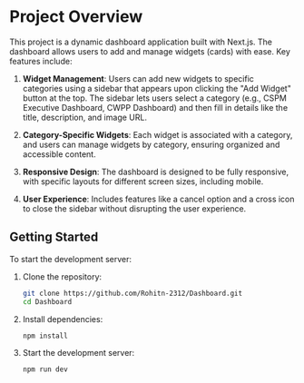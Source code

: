 # Project Overview

This project is a dynamic dashboard application built with Next.js. The dashboard allows users to add and manage widgets (cards) with ease. Key features include:

1. **Widget Management**: Users can add new widgets to specific categories using a sidebar that appears upon clicking the "Add Widget" button at the top. The sidebar lets users select a category (e.g., CSPM Executive Dashboard, CWPP Dashboard) and then fill in details like the title, description, and image URL.
   
2. **Category-Specific Widgets**: Each widget is associated with a category, and users can manage widgets by category, ensuring organized and accessible content.

3. **Responsive Design**: The dashboard is designed to be fully responsive, with specific layouts for different screen sizes, including mobile.

4. **User Experience**: Includes features like a cancel option and a cross icon to close the sidebar without disrupting the user experience.

## Getting Started

To start the development server:

1. Clone the repository:
   ```bash
   git clone https://github.com/Rohitn-2312/Dashboard.git
   cd Dashboard
   
2. Install dependencies:
   ```bash
   npm install

3. Start the development server:
   ```bash
   npm run dev
